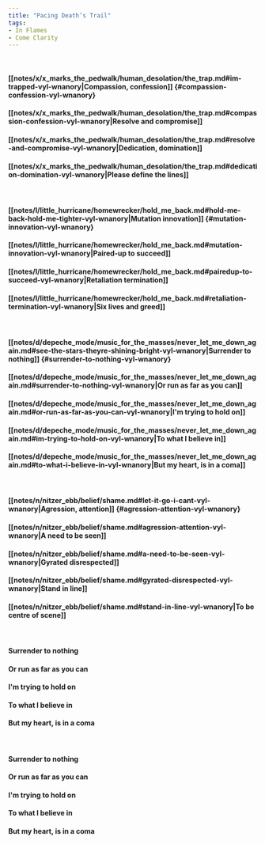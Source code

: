 ```yaml
---
title: "Pacing Death’s Trail"
tags:
- In Flames
- Come Clarity
---
```

&nbsp;
#### [[notes/x/x_marks_the_pedwalk/human_desolation/the_trap.md#im-trapped-vyl-wnanory|Compassion, confession]] {#compassion-confession-vyl-wnanory}
#### [[notes/x/x_marks_the_pedwalk/human_desolation/the_trap.md#compassion-confession-vyl-wnanory|Resolve and compromise]]
#### [[notes/x/x_marks_the_pedwalk/human_desolation/the_trap.md#resolve-and-compromise-vyl-wnanory|Dedication, domination]]
#### [[notes/x/x_marks_the_pedwalk/human_desolation/the_trap.md#dedication-domination-vyl-wnanory|Please define the lines]]
&nbsp;
#### [[notes/l/little_hurricane/homewrecker/hold_me_back.md#hold-me-back-hold-me-tighter-vyl-wnanory|Mutation innovation]] {#mutation-innovation-vyl-wnanory}
#### [[notes/l/little_hurricane/homewrecker/hold_me_back.md#mutation-innovation-vyl-wnanory|Paired-up to succeed]]
#### [[notes/l/little_hurricane/homewrecker/hold_me_back.md#pairedup-to-succeed-vyl-wnanory|Retaliation termination]]
#### [[notes/l/little_hurricane/homewrecker/hold_me_back.md#retaliation-termination-vyl-wnanory|Six lives and greed]]
&nbsp;
#### [[notes/d/depeche_mode/music_for_the_masses/never_let_me_down_again.md#see-the-stars-theyre-shining-bright-vyl-wnanory|Surrender to nothing]] {#surrender-to-nothing-vyl-wnanory}
#### [[notes/d/depeche_mode/music_for_the_masses/never_let_me_down_again.md#surrender-to-nothing-vyl-wnanory|Or run as far as you can]]
#### [[notes/d/depeche_mode/music_for_the_masses/never_let_me_down_again.md#or-run-as-far-as-you-can-vyl-wnanory|I'm trying to hold on]]
#### [[notes/d/depeche_mode/music_for_the_masses/never_let_me_down_again.md#im-trying-to-hold-on-vyl-wnanory|To what I believe in]]
#### [[notes/d/depeche_mode/music_for_the_masses/never_let_me_down_again.md#to-what-i-believe-in-vyl-wnanory|But my heart, is in a coma]]
&nbsp;
#### [[notes/n/nitzer_ebb/belief/shame.md#let-it-go-i-cant-vyl-wnanory|Agression, attention]] {#agression-attention-vyl-wnanory}
#### [[notes/n/nitzer_ebb/belief/shame.md#agression-attention-vyl-wnanory|A need to be seen]]
#### [[notes/n/nitzer_ebb/belief/shame.md#a-need-to-be-seen-vyl-wnanory|Gyrated disrespected]]
#### [[notes/n/nitzer_ebb/belief/shame.md#gyrated-disrespected-vyl-wnanory|Stand in line]]
#### [[notes/n/nitzer_ebb/belief/shame.md#stand-in-line-vyl-wnanory|To be centre of scene]]
&nbsp;
#### Surrender to nothing
#### Or run as far as you can
#### I'm trying to hold on
#### To what I believe in
#### But my heart, is in a coma
&nbsp;
#### Surrender to nothing
#### Or run as far as you can
#### I'm trying to hold on
#### To what I believe in
#### But my heart, is in a coma

